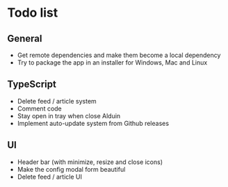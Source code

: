 # Todo list
## General
* Get remote dependencies and make them become a local dependency
* Try to package the app in an installer for Windows, Mac and Linux

## TypeScript
* Delete feed / article system
* Comment code
* Stay open in tray when close Alduin
* Implement auto-update system from Github releases

## UI
* Header bar (with minimize, resize and close icons)
* Make the config modal form beautiful
* Delete feed / article UI
